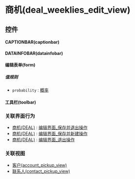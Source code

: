 # 商机(deal_weeklies_edit_view)  <!-- {docsify-ignore-all} -->



## 控件
#### CAPTIONBAR(captionbar)
#### DATAINFOBAR(datainfobar)
#### 编辑表单(form)

##### 值规则
* `probability` : [概率](index/value_rule_index)
#### 工具栏(toolbar)


### 关联界面行为
  * [商机(DEAL)](module/crm/deal) : [编辑界面_保存并退出操作](module/crm/deal#界面行为)
  * [商机(DEAL)](module/crm/deal) : [编辑界面_保存并新建操作](module/crm/deal#界面行为)
  * [商机(DEAL)](module/crm/deal) : [编辑界面_退出操作](module/crm/deal#界面行为)

### 关联视图
  * [客户(account_pickup_view)](app/view/account_pickup_view)
  * [联系人(contact_pickup_view)](app/view/contact_pickup_view)

<script>
 const { createApp } = Vue
  createApp({
    data() {
      return {

      }
    }
  }).use(ElementPlus).mount('#app')
</script>